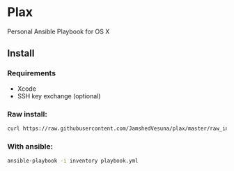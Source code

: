 # Plax
Personal Ansible Playbook for OS X

## Install

### Requirements

* Xcode
* SSH key exchange (optional)


### Raw install:
```bash
curl https://raw.githubusercontent.com/JamshedVesuna/plax/master/raw_install.sh > /tmp/raw_install.sh; sh /tmp/raw_install.sh
```

### With ansible:

```bash
ansible-playbook -i inventory playbook.yml
```
